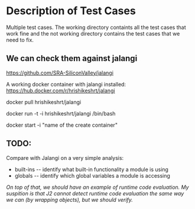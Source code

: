 # Description of Test Cases

Multiple test cases. The working directory containts all the test cases that work fine and the not working directory contains the test cases that we need to fix. 

## We can check them against jalangi
https://github.com/SRA-SiliconValley/jalangi

A working docker container with jalangi installed:
https://hub.docker.com/r/hrishikeshrt/jalangi

docker pull hrishikeshrt/jalangi

docker run -t -i hrishikeshrt/jalangi /bin/bash

docker start -i "name of the create container"

## TODO:

Compare with Jalangi on a very simple analysis:
* built-ins -- identify what built-in functionality a module is using
* globals -- identify which global variables a module is accessing

_On top of that, we should have an example of runtime code evaluation. My suspition is that J2 cannot detect runtime code evaluation the same way we can (by wrapping objects), but we should verify._

